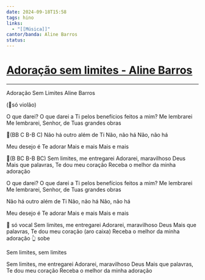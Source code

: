 ```yaml
---
date: 2024-09-18T15:58
tags: hino
links:
  - "[[Música]]"
cantor/banda: Aline Barros
status: 
---
```

# [Adoração sem limites - Aline Barros](https://www.youtube.com/watch?v=YO_tzr0rsgs&t=3s)
---

Adoração Sem Limites
Aline Barros


(🎸só violão)

O que darei?
O que darei a Ti pelos benefícios feitos a mim?
Me lembrarei
Me lembrarei, Senhor, de Tuas grandes obras

🥁(BB C B-B C)
Não há outro além de Ti
Não, não há
Não, não há

Meu desejo é Te adorar
Mais e mais
Mais e mais

🥁(B BC B-B BC)
Sem limites, me entregarei
Adorarei, maravilhoso Deus
Mais que palavras, Te dou meu coração
Receba o melhor da minha adoração

O que darei?
O que darei a Ti pelos benefícios feitos a mim?
Me lembrarei
Me lembrarei, Senhor, de Tuas grandes obras

Não há outro além de Ti
Não, não há
Não, não há

Meu desejo é Te adorar
Mais e mais
Mais e mais

🎤 só vocal
Sem limites, me entregarei
Adorarei, maravilhoso Deus
Mais que palavras, Te dou meu coração (aro caixa)
Receba o melhor da minha adoração 👆 sobe

Sem limites, sem limites

Sem limites, me entregarei
Adorarei, maravilhoso Deus
Mais que palavras, Te dou meu coração
Receba o melhor da minha adoração